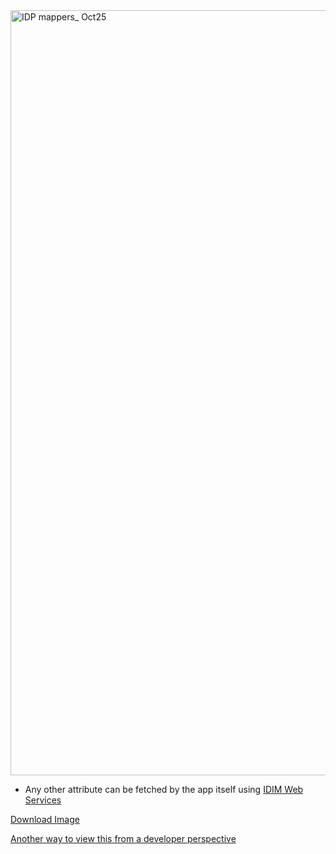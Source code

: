 <img width="1224" alt="IDP mappers_ Oct25" src="https://user-images.githubusercontent.com/56739669/197901015-1f3f5324-581b-4bb5-8f42-7f9151b16f04.png" >



* Any other attribute can be fetched by the app itself using [IDIM Web Services](https://sminfo.gov.bc.ca/)

[Download Image](https://user-images.githubusercontent.com/56739669/197901015-1f3f5324-581b-4bb5-8f42-7f9151b16f04.png)

[Another way to view this from a developer perspective](https://github.com/bcgov/sso-keycloak/blob/dev/docs/migration-guide.md)
